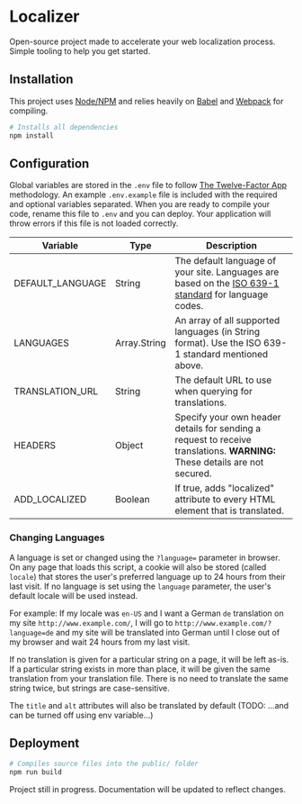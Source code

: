 # Localizer
Open-source project made to accelerate your web localization process. Simple tooling to help you get started.

## Installation
This project uses [Node/NPM](https://nodejs.org/en/) and relies heavily on [Babel](https://babeljs.io/) and [Webpack](https://webpack.github.io/) for compiling. 
```bash
# Installs all dependencies
npm install
```

## Configuration
Global variables are stored in the `.env` file to follow [The Twelve-Factor App](http://12factor.net/config) methodology. An example `.env.example` file is included with the required and optional variables separated. When you are ready to compile your code, rename this file to `.env` and you can deploy. Your application will throw errors if this file is not loaded correctly. 
<!--- table -->
|Variable|Type|Description|
|-|-|-|
|DEFAULT_LANGUAGE|String|The default language of your site. Languages are based on the [ISO 639-1 standard](https://en.wikipedia.org/wiki/List_of_ISO_639-1_codes) for language codes.|
|LANGUAGES|Array.String|An array of all supported languages (in String format). Use the ISO 639-1 standard mentioned above.|
|TRANSLATION_URL|String|The default URL to use when querying for translations.|
|HEADERS|Object|Specify your own header details for sending a request to receive translations. **WARNING:** These details are not secured.|
|ADD_LOCALIZED|Boolean|If true, adds "localized" attribute to every HTML element that is translated.

### Changing Languages
A language is set or changed using the `?language=` parameter in browser. On any page that loads this script, a cookie will also be stored (called `locale`) that stores the user's preferred language up to 24 hours from their last visit. If no language is set using the `language` parameter, the user's default locale will be used instead. 

For example: If my locale was `en-US` and I want a German `de` translation on my site `http://www.example.com/`, I will go to `http://www.example.com/?language=de` and my site will be translated into German until I close out of my browser and wait 24 hours from my last visit.

If no translation is given for a particular string on a page, it will be left as-is. If a particular string exists in more than place, it will be given the same translation from your translation file. There is no need to translate the same string twice, but strings are case-sensitive.

The `title` and `alt` attributes will also be translated by default (TODO: ...and can be turned off using env variable...)

## Deployment

```bash
# Compiles source files into the public/ folder
npm run build
```

Project still in progress. Documentation will be updated to reflect changes. 
